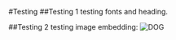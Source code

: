#Testing 
##Testing 1
testing fonts and heading.

##Testing 2
testing image embedding:
![DOG](https://commons.wikimedia.org/wiki/File:Almandoz_2022_045.jpg)
